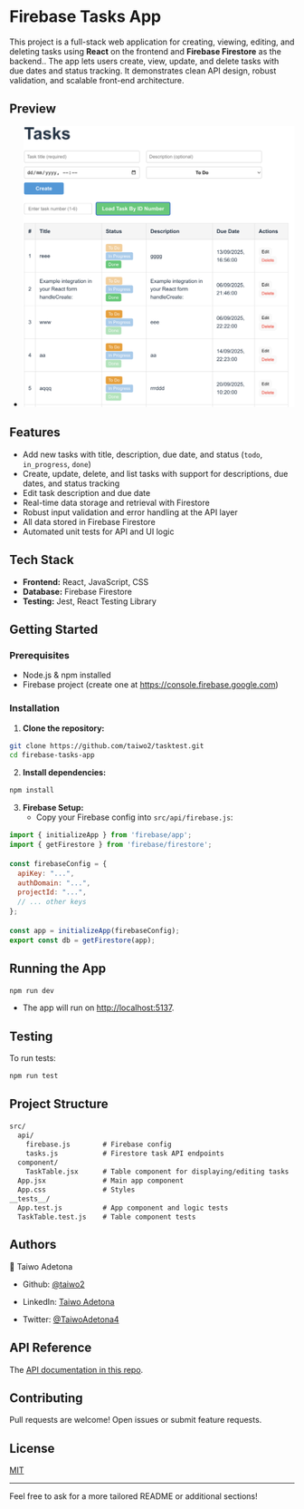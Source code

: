 
# Firebase Tasks App

This project is a full-stack web application for creating, viewing, editing, and deleting tasks using **React** on the frontend and **Firebase Firestore** as the backend.. The app lets users create, view, update, and delete tasks with due dates and status tracking.  It demonstrates clean API design, robust validation, and scalable front-end architecture.
## Preview
* ![Home](/demo.png)
## Features

- Add new tasks with title, description, due date, and status (`todo`, `in_progress`, `done`)
- Create, update, delete, and list tasks with support for descriptions, due dates, and status tracking
- Edit task description and due date
- Real-time data storage and retrieval with Firestore
- Robust input validation and error handling at the API layer
- All data stored in Firebase Firestore
- Automated unit tests for API and UI logic


## Tech Stack

- **Frontend:** React, JavaScript, CSS
- **Database:** Firebase Firestore
- **Testing:** Jest, React Testing Library


## Getting Started

### Prerequisites

- Node.js \& npm installed
- Firebase project (create one at https://console.firebase.google.com)


### Installation

1. **Clone the repository:**

```bash
git clone https://github.com/taiwo2/tasktest.git
cd firebase-tasks-app
```

2. **Install dependencies:**

```bash
npm install
```

3. **Firebase Setup:**
    - Copy your Firebase config into `src/api/firebase.js`:

```js
import { initializeApp } from 'firebase/app';
import { getFirestore } from 'firebase/firestore';

const firebaseConfig = {
  apiKey: "...",
  authDomain: "...",
  projectId: "...",
  // ... other keys
};

const app = initializeApp(firebaseConfig);
export const db = getFirestore(app);
```


## Running the App

```bash
npm run dev
```

- The app will run on [http://localhost:5137](http://localhost:5137).


## Testing

To run tests:

```bash
npm run test
```


## Project Structure

```
src/
  api/
    firebase.js        # Firebase config
    tasks.js           # Firestore task API endpoints
  component/
    TaskTable.jsx      # Table component for displaying/editing tasks
  App.jsx              # Main app component
  App.css              # Styles
__tests__/
  App.test.js          # App component and logic tests
  TaskTable.test.js    # Table component tests
```

## Authors

👤 Taiwo Adetona

- Github: [@taiwo2](https://github.com/taiwo2)

- LinkedIn: [Taiwo Adetona](https://www.linkedin.com/in/taiwo-adetona/)

- Twitter: [@TaiwoAdetona4](https://twitter.com/TaiwoAdetona4/)


## API Reference

The [API documentation in this repo](/apiDoc.md).

## Contributing

Pull requests are welcome! Open issues or submit feature requests.

## License

[MIT](LICENSE)

***

Feel free to ask for a more tailored README or additional sections!


